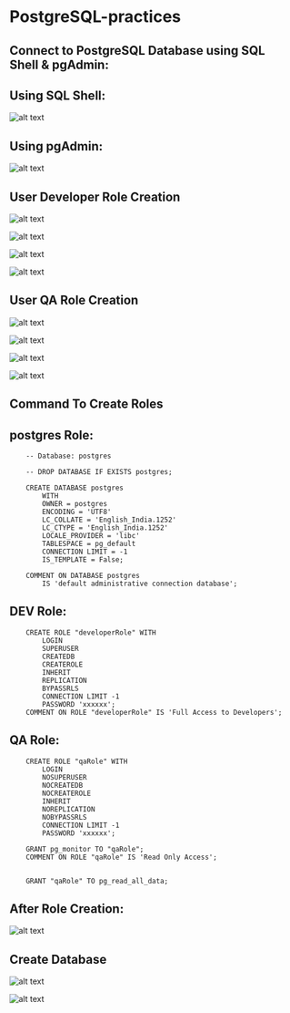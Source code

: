 # PostgreSQL-practices


## Connect to PostgreSQL Database using SQL Shell & pgAdmin:


## Using SQL Shell:

![alt text](./screenshots/01-psql.png)


## Using pgAdmin:

![alt text](./screenshots/02-pgadmin4.png)



## User Developer Role Creation


![alt text](./screenshots/03-devGroup-role.png)

![alt text](./screenshots/04-devGroup-pass.png)

![alt text](./screenshots/05-devGroup-previleges.png)

![alt text](./screenshots/06-devGroup-membership.png)


## User QA Role Creation


![alt text](./screenshots/08-qaGroupRole-gen.png)

![alt text](./screenshots/09-qaGroupRole-Privileges.png)

![alt text](./screenshots/10-qaGroupRole-Members.png)

![alt text](./screenshots/11-qaGroupRole-SQL.png)



## Command To Create Roles


## postgres Role:

        -- Database: postgres

        -- DROP DATABASE IF EXISTS postgres;

        CREATE DATABASE postgres
            WITH
            OWNER = postgres
            ENCODING = 'UTF8'
            LC_COLLATE = 'English_India.1252'
            LC_CTYPE = 'English_India.1252'
            LOCALE_PROVIDER = 'libc'
            TABLESPACE = pg_default
            CONNECTION LIMIT = -1
            IS_TEMPLATE = False;

        COMMENT ON DATABASE postgres
            IS 'default administrative connection database';


## DEV Role:

        CREATE ROLE "developerRole" WITH
            LOGIN
            SUPERUSER
            CREATEDB
            CREATEROLE
            INHERIT
            REPLICATION
            BYPASSRLS
            CONNECTION LIMIT -1
            PASSWORD 'xxxxxx';
        COMMENT ON ROLE "developerRole" IS 'Full Access to Developers';

## QA Role:
 
        CREATE ROLE "qaRole" WITH
            LOGIN
            NOSUPERUSER
            NOCREATEDB
            NOCREATEROLE
            INHERIT
            NOREPLICATION
            NOBYPASSRLS
            CONNECTION LIMIT -1
            PASSWORD 'xxxxxx';

        GRANT pg_monitor TO "qaRole";
        COMMENT ON ROLE "qaRole" IS 'Read Only Access';


        GRANT "qaRole" TO pg_read_all_data;



## After Role Creation:

![alt text](./screenshots/07-devGroup-afterRole.png)


## Create Database

![alt text](./screenshots/12-CreateDB-Sales.png)

![alt text](./screenshots/13-CreateDB-Definition.png)


